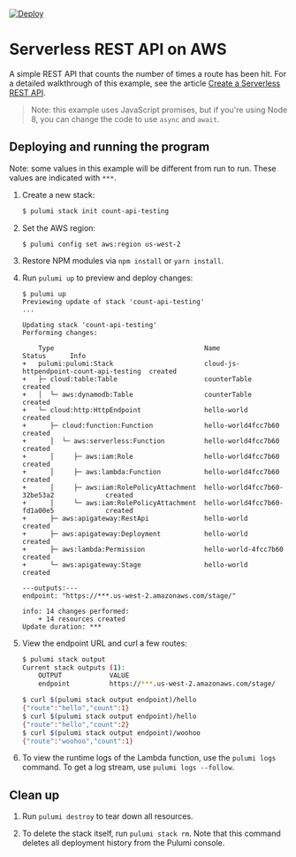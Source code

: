 [![Deploy](https://get.pulumi.com/new/button.svg)](https://app.pulumi.com/new?template=https://github.com/pulumi/examples/blob/master/cloud-js-api/README.md)

# Serverless REST API on AWS

A simple REST API that counts the number of times a route has been hit. For a detailed walkthrough of this example, see the article [Create a Serverless REST API](https://www.pulumi.com/docs/tutorials/aws/rest-api/).

> Note: this example uses JavaScript promises, but if you're using Node 8, you can change the code to use `async` and `await`.

## Deploying and running the program

Note: some values in this example will be different from run to run.  These values are indicated
with `***`.

1.  Create a new stack:

    ```bash
    $ pulumi stack init count-api-testing
    ```

1.  Set the AWS region:

    ```
    $ pulumi config set aws:region us-west-2
    ```

1.  Restore NPM modules via `npm install` or `yarn install`.

1.  Run `pulumi up` to preview and deploy changes:

    ```
    $ pulumi up
    Previewing update of stack 'count-api-testing'
    ...

    Updating stack 'count-api-testing'
    Performing changes:

        Type                                      Name                                     Status      Info
    +   pulumi:pulumi:Stack                       cloud-js-httpendpoint-count-api-testing  created
    +   ├─ cloud:table:Table                      counterTable                             created
    +   │  └─ aws:dynamodb:Table                  counterTable                             created
    +   └─ cloud:http:HttpEndpoint                hello-world                              created
    +      ├─ cloud:function:Function             hello-world4fcc7b60                      created
    +      │  └─ aws:serverless:Function          hello-world4fcc7b60                      created
    +      │     ├─ aws:iam:Role                  hello-world4fcc7b60                      created
    +      │     ├─ aws:lambda:Function           hello-world4fcc7b60                      created
    +      │     ├─ aws:iam:RolePolicyAttachment  hello-world4fcc7b60-32be53a2             created
    +      │     └─ aws:iam:RolePolicyAttachment  hello-world4fcc7b60-fd1a00e5             created
    +      ├─ aws:apigateway:RestApi              hello-world                              created
    +      ├─ aws:apigateway:Deployment           hello-world                              created
    +      ├─ aws:lambda:Permission               hello-world-4fcc7b60                     created
    +      └─ aws:apigateway:Stage                hello-world                              created

    ---outputs:---
    endpoint: "https://***.us-west-2.amazonaws.com/stage/"

    info: 14 changes performed:
        + 14 resources created
    Update duration: ***
    ```

1.  View the endpoint URL and curl a few routes:

    ```bash
    $ pulumi stack output
    Current stack outputs (1):
        OUTPUT            VALUE
        endpoint          https://***.us-west-2.amazonaws.com/stage/

    $ curl $(pulumi stack output endpoint)/hello
    {"route":"hello","count":1}
    $ curl $(pulumi stack output endpoint)/hello
    {"route":"hello","count":2}
    $ curl $(pulumi stack output endpoint)/woohoo
    {"route":"woohoo","count":1}
    ```

1.  To view the runtime logs of the Lambda function, use the `pulumi logs` command. To get a log stream, use `pulumi logs --follow`.

## Clean up

1.  Run `pulumi destroy` to tear down all resources.

1.  To delete the stack itself, run `pulumi stack rm`. Note that this command deletes all deployment history from the Pulumi console.
